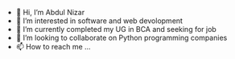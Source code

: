 - 👋 Hi, I’m Abdul Nizar
- 👀 I’m interested in software and web devolopment 
- 🌱 I’m currently completed my UG in BCA and seeking for job
- 💞️ I’m looking to collaborate on Python programming companies
- 📫 How to reach me ...


